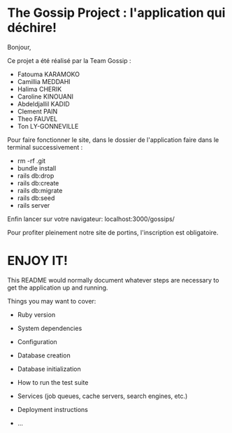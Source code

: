 # The Gossip Project : l'application qui déchire!

Bonjour,

Ce projet a été réalisé par la Team Gossip :
- Fatouma KARAMOKO
- Camillia MEDDAHI
- Halima CHERIK
- Caroline KINOUANI
- Abdeldjallil KADID
- Clement PAIN
- Theo FAUVEL
- Ton LY-GONNEVILLE

Pour faire fonctionner le site, dans le dossier de l'application faire dans le terminal successivement : 
- rm -rf .git 
- bundle install 
- rails db:drop 
- rails db:create 
- rails db:migrate 
- rails db:seed 
- rails server

Enfin lancer sur votre navigateur: localhost:3000/gossips/

Pour profiter pleinement notre site de portins, l'inscription est obligatoire.

# ENJOY IT!



This README would normally document whatever steps are necessary to get the
application up and running.

Things you may want to cover:

* Ruby version

* System dependencies

* Configuration

* Database creation

* Database initialization

* How to run the test suite

* Services (job queues, cache servers, search engines, etc.)

* Deployment instructions

* ...
